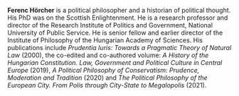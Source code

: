 **Ferenc Hörcher**
is a political philosopher and a historian of political thought. His PhD was on
the Scottish Enlightenment. He is a research professor and director of the
Research Institute of Politics and Government, National University of Public
Service. He is senior fellow and earlier director of the Institute of
Philosophy of the Hungarian Academy of Sciences. His publications include
*Prudentia Iuris: Towards a Pragmatic Theory of Natural Law* (2000), the
co-edited and co-authored volume: *A History of the Hungarian Constitution. Law,
Government and Political Culture in Central Europe* (2019), *A Political
Philosophy of Conservatism: Prudence, Moderation and Tradition* (2020) and *The
Political Philosophy of the European City. From Polis through City-State to
Megalopolis* (2021).


